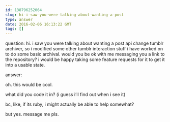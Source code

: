 ```yaml
---
id: 138796252064
slug: hi-i-saw-you-were-talking-about-wanting-a-post
type: answer
date: 2016-02-06 16:13:22 GMT
tags: []
---
```

question: hi. i saw you were talking about wanting a post api change tumblr archiver, so i modified some other tumblr interaction stuff i have worked on to do some basic archival. would you be ok with me messaging you a link to the repository? i would be happy taking some feature requests for it to get it into a usable state.

answer: <p>oh. this would be cool.</p><p>what did you code it in? (i guess i’ll find out when i see it)</p><p>bc, like, if its ruby, i might actually be able to help somewhat?&nbsp;</p><p>but yes. message me pls.</p>